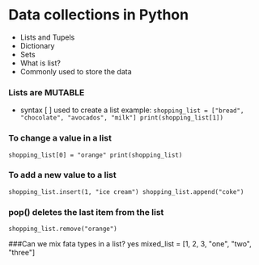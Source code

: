 # Data collections in Python

- Lists and Tupels
- Dictionary 
- Sets
- What is list?
- Commonly used to store the data
### Lists are MUTABLE
- syntax [ ] used to create a list example:
  `shopping_list = ["bread", "chocolate", "avocados", "milk"]
print(shopping_list[1])`

### To change a value in a list
  `shopping_list[0] = "orange"
print(shopping_list)`

### To add a new value to a list
`shopping_list.insert(1, "ice cream")
shopping_list.append("coke")`

### pop() deletes the last item from the list
``shopping_list.remove("orange")``

###Can we mix fata types in a list? yes
mixed_list = [1, 2, 3, "one", "two", "three"]